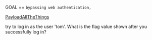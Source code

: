GOAL == `bypassing web authentication,`

[PayloadAllTheThings](https://github.com/swisskyrepo/PayloadsAllTheThings/tree/master/SQL%20Injection#authentication-bypass)


try to log in as the user 'tom'. What is the flag value shown after you successfully log in?